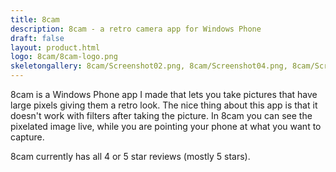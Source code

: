 ```yaml
---
title: 8cam
description: 8cam - a retro camera app for Windows Phone
draft: false
layout: product.html
logo: 8cam/8cam-logo.png
skeletongallery: 8cam/Screenshot02.png, 8cam/Screenshot04.png, 8cam/Screenshot05.png, 8cam/Screenshot07.png, 8cam/Screenshot08.png
---
```


8cam is a Windows Phone app I made that lets you take pictures that have large pixels
giving them a retro look. The nice thing about this app is that it doesn't work with
filters after taking the picture. In 8cam you can see the pixelated image live, while
you are pointing your phone at what you want to capture.

8cam currently has all 4 or 5 star reviews (mostly 5 stars).
